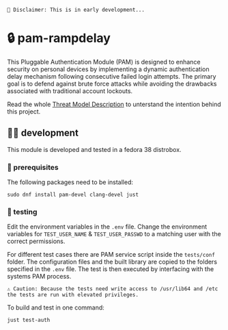 ```
🚧 Disclaimer: This is in early development...
```
# 🔒️ pam-rampdelay
This Pluggable Authentication Module (PAM) is designed to enhance security on personal devices by implementing a dynamic authentication delay mechanism following consecutive failed login attempts. The primary goal is to defend against brute force attacks while avoiding the drawbacks associated with traditional account lockouts.

Read the whole [Threat Model Description](THREAT_MODEL.md) to unterstand the intention behind this project.

## 🧑‍💻 development
This module is developed and tested in a fedora 38 distrobox.
### 🔨 prerequisites
The following packages need to be installed:
```console
sudo dnf install pam-devel clang-devel just
```
### 🧪 testing
Edit the environment variables in the `.env` file. Change the environment variables for `TEST_USER_NAME` & `TEST_USER_PASSWD` to a matching user with the correct permissions.

For different test cases there are PAM service script inside the `tests/conf` folder. The configuration files and the built library are copied to the folders specified in the `.env` file. The test is then executed by interfacing with the systems PAM process.
```
⚠️ Caution: Because the tests need write access to /usr/lib64 and /etc the tests are run with elevated privileges.
```
To build and test in one command:
```console
just test-auth
```